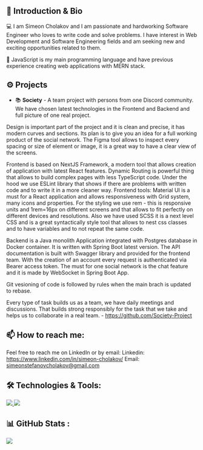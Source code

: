 ## 👋 Introduction & Bio
💻 I am Simeon Cholakov and I am passionate and hardworking Software Engineer who loves to write code and solve problems. I have interest in Web Development and Software Engineering fields and am seeking new and exciting opportunities related to them.

🧠 JavaScript is my main programming language and have previous experience creating web applications with MERN stack.

## ⚙️ Projects

   - 📚 <strong>Society</strong> - A team project with persons from one Discord community. We have chosen latest technologies in the Frontend and Backend and full picture of one real project.

Design is important part of the project and it is clean and precise, it has modern curves and sections.  Its plan is to give you an idea for a full working product of the social network. The Figma tool allows to inspect every spacing or size of element or image, it is a great way to have a clear view of the screens.

Frontend is based on NextJS Framework, a modern tool that allows creation of application with latest React features. Dynamic Routing is powerful thing that allows to build complex pages with less TypeScript code. Under the hood we use ESLint library that shows if there are problems with written code and to write it in a more cleaner way.
Frontend tools:
Material UI is a must for a React application and allows responsiveness with Grid system, many icons and properties.
For the styling we use rem - this is responsive units and 1rem=16px on different screens and that allows to fit perfectly on different devices and resolutions. Also we have used SCSS it is a next level CSS and is a great syntactically style tool that allows to nest css classes and to have variables and to not repeat the same code.

Backend is a Java monolith Application integrated with Postgres database in Docker container. It is written with Spring Boot latest version. The API documentation is built with Swagger library and provided for the frontend team. With the creation of an account every request is authenticated via Bearer access token. The must for one social network is the chat feature and it is made by WebSocket in Spring Boot App.

Git vesioning of code is followed by rules when the main brach is updated to rebase. 

Every type of task builds us as a team, we have daily meetings and discussions. That builds strong responsibly for the task that we take and helps us to collaborate in a real team. - https://github.com/Society-Project

## 📫 How to reach me:
 Feel free to reach me on LinkedIn or by email: Linkedin: https://www.linkedin.com/in/simeon-cholakov/ Email: simeonstefanovcholakov@gmail.com
 
## 🛠️ Technologies & Tools:

<a href="https://skillicons.dev">
   <img src="https://skillicons.dev/icons?i=js,ts,react,nextjs,html,css,express" />
</a>
<a href="https://skillicons.dev">
   <img src="https://skillicons.dev/icons?i=nodejs,mongodb,mysql,firebase,sass,git,figma" />
</a>

## 📊 GitHub Stats :
![](https://github-readme-streak-stats.herokuapp.com/?user=SCholakov05&theme=dark&hide_border=false)   

